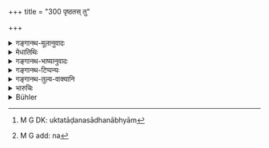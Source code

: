 +++
title = "300 पृष्ठतस् तु"

+++

<details><summary>गङ्गानथ-मूलानुवादः</summary>

But only on the back part of the body, and never on the upper part; he who strikes otherwise than this incurs the guilt of a thief.—(300)
</details>

<details><summary>मेधातिथिः</summary>

उक्तताडनदेशसाधनाभ्याम्[^२८४] अन्येन प्रकारेण घ्नन्न् अक्षादिषु लगुडादिभिर् वा चौरदण्डं[^२८५] प्राप्नोति । निन्दैषा । न त्व् अयम् एव दण्डः । यो ऽन्यत्र हिंसाया दण्डः सो ऽत्र भवतीत्य् उक्तं भवति ॥ ८.३०० ॥


[^२८५]:
     M G add: na


[^२८४]:
     M G DK: uktatāḍanasādhanābhyām
</details>

<details><summary>गङ्गानथ-भाष्यानुवादः</summary>

He who strikes with things other than those specified—*i.e*., with a stick or such things—or on a part of the body other than those mentioned,—*i.e*., on the eye, etc.—‘*incurs the guilt of a thief*.’

This is only meant to be deprecatory of the act referred to; and is not the injunction of an actual punishment; so that in this case also the penalty shall be the same as that in other oases of ‘hurt.’—(300)
</details>

<details><summary>गङ्गानथ-टिप्पन्यः</summary>

This verse is quoted in *Vīramitrodaya* (Saṃskāra, p. 514);—in
*Aparārka* (p. 610), which explains that ‘*kilviṣam*’ means ‘an offence
deserving punishment’;—again on p. 817, where ‘*kilviṣam*’ is explained
as ‘punishment’;—in *Vivādaratnākara* (p. 271), which explains
‘*pṛṣṭhataḥ*’ as ‘not in a vital part,’ and ‘*uttamāṅge*’ also as ‘in a
vital part’;—in *Vidhānapārijāta* (p. 530);—in *Mitākṣarā* (2.32), in
support of the view that, if, in a fit of passion, the Teacher should
strike the pupil in a vital part of the body, and the boy should
complain before the king, then it becomes an admissible suit;—in
*Vyavahāra-Balambhaṭṭī* (pp. 572 and 919);—in *Nṛsiṃhaprasāda*
(Saṃskāra, 47b);—in *Saṃskāramayūkha* (p. 52) to the effect that no one
should be struck on the head;—in *Saṃskāraratnamālā* (p, 315), which
says that ‘*uttamāṅga*’ means ‘head’;—in *Smṛticandrikā* (Saṃskāra, p.
142);—and in *Vivādacintāmaṇi* (Calcutta, p. 76).
</details>

<details><summary>गङ्गानथ-तुल्य-वाक्यानि</summary>

**(verses 8.299-301)  
**

See Comparative notes for [Verse
8.299].
</details>

<details><summary>भारुचिः</summary>

इत्य् अयं नियमस्य व्यतिक्रमे ताडयितुं विज्ञेयः । न चावश्यताडनम् एतेषाम् अपराधिनां पुत्रादीनाम्, नियमार्थत्वाद् उपदेशस्य । **प्राप्तः स्याच् चोरकिल्बिषम्** इत्य् अयं नियमव्यतिक्रमे निन्दार्थवादो निवृत्त्यर्थः । एवं च सत्य् **अतो ऽन्यथा** ताडने नियमातिक्रममात्रम्, न तु चोरवद् दण्ड्यः । धिग्दण्डवाग्दण्डमात्रं वा, तत्र तत्सामान्यात् ॥ ८.२९९ ॥
</details>

<details><summary>Bühler</summary>

300	But on the back part of the body (only), never on a noble part; he who strikes them otherwise will incur the same guilt as a thief.
</details>
